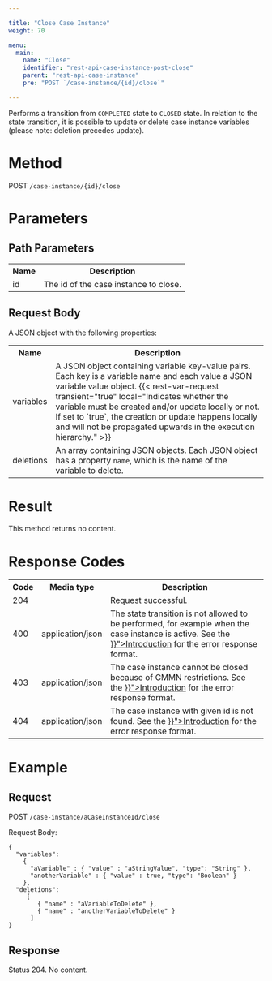```yaml
---

title: "Close Case Instance"
weight: 70

menu:
  main:
    name: "Close"
    identifier: "rest-api-case-instance-post-close"
    parent: "rest-api-case-instance"
    pre: "POST `/case-instance/{id}/close`"

---
```


Performs a transition from <code>COMPLETED</code> state to <code>CLOSED</code> state. In relation to the state transition, it is possible to update or delete case instance variables (please note: deletion precedes update).


# Method

POST `/case-instance/{id}/close`


# Parameters

## Path Parameters

<table class="table table-striped">
  <tr>
    <th>Name</th>
    <th>Description</th>
  </tr>
  <tr>
    <td>id</td>
    <td>The id of the case instance to close.</td>
  </tr>
</table>

## Request Body

A JSON object with the following properties:

<table class="table table-striped">
  <tr>
    <th>Name</th>
    <th>Description</th>
  </tr>
  <tr>
    <td>variables</td>
    <td>A JSON object containing variable key-value pairs. Each key is a variable name and each value a JSON variable value object.
      {{< rest-var-request transient="true" local="Indicates whether the variable must be created and/or update locally or not. If set to `true`, the creation or update happens locally and will not be propagated upwards in the execution hierarchy." >}}  
  </tr>
  <tr>
    <td>deletions</td>
    <td>An array containing JSON objects. Each JSON object has a property <code>name</code>, which is the name of the variable to delete.</td>
  </tr>
</table>


# Result

This method returns no content.


# Response Codes


<table class="table table-striped">
  <tr>
    <th>Code</th>
    <th>Media type</th>
    <th>Description</th>
  </tr>
  <tr>
    <td>204</td>
    <td></td>
    <td>Request successful.</td>
  </tr>
  <tr>
    <td>400</td>
    <td>application/json</td>
    <td>The state transition is not allowed to be performed, for example when the case instance is active. See the <a href="{{< ref "/reference/rest/overview/_index.md#error-handling" >}}">Introduction</a> for the error response format.</td>
  </tr>
  <tr>
    <td>403</td>
    <td>application/json</td>
    <td>The case instance cannot be closed because of CMMN restrictions. See the <a href="{{< ref "/reference/rest/overview/_index.md#error-handling" >}}">Introduction</a> for the error response format.</td>
  </tr>
  <tr>
    <td>404</td>
    <td>application/json</td>
    <td>The case instance with given id is not found. See the <a href="{{< ref "/reference/rest/overview/_index.md#error-handling" >}}">Introduction</a> for the error response format.</td>
  </tr>
</table>


# Example

## Request

POST `/case-instance/aCaseInstanceId/close`

Request Body:

    {
      "variables":
        {
          "aVariable" : { "value" : "aStringValue", "type": "String" },
          "anotherVariable" : { "value" : true, "type": "Boolean" }
        },
      "deletions":
         [
            { "name" : "aVariableToDelete" },
            { "name" : "anotherVariableToDelete" }
          ]
    }

## Response

Status 204. No content.
